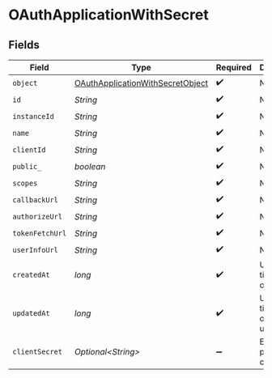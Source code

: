 # OAuthApplicationWithSecret


## Fields

| Field                                                                                           | Type                                                                                            | Required                                                                                        | Description                                                                                     |
| ----------------------------------------------------------------------------------------------- | ----------------------------------------------------------------------------------------------- | ----------------------------------------------------------------------------------------------- | ----------------------------------------------------------------------------------------------- |
| `object`                                                                                        | [OAuthApplicationWithSecretObject](../../models/components/OAuthApplicationWithSecretObject.md) | :heavy_check_mark:                                                                              | N/A                                                                                             |
| `id`                                                                                            | *String*                                                                                        | :heavy_check_mark:                                                                              | N/A                                                                                             |
| `instanceId`                                                                                    | *String*                                                                                        | :heavy_check_mark:                                                                              | N/A                                                                                             |
| `name`                                                                                          | *String*                                                                                        | :heavy_check_mark:                                                                              | N/A                                                                                             |
| `clientId`                                                                                      | *String*                                                                                        | :heavy_check_mark:                                                                              | N/A                                                                                             |
| `public_`                                                                                       | *boolean*                                                                                       | :heavy_check_mark:                                                                              | N/A                                                                                             |
| `scopes`                                                                                        | *String*                                                                                        | :heavy_check_mark:                                                                              | N/A                                                                                             |
| `callbackUrl`                                                                                   | *String*                                                                                        | :heavy_check_mark:                                                                              | N/A                                                                                             |
| `authorizeUrl`                                                                                  | *String*                                                                                        | :heavy_check_mark:                                                                              | N/A                                                                                             |
| `tokenFetchUrl`                                                                                 | *String*                                                                                        | :heavy_check_mark:                                                                              | N/A                                                                                             |
| `userInfoUrl`                                                                                   | *String*                                                                                        | :heavy_check_mark:                                                                              | N/A                                                                                             |
| `createdAt`                                                                                     | *long*                                                                                          | :heavy_check_mark:                                                                              | Unix timestamp of creation.<br/>                                                                |
| `updatedAt`                                                                                     | *long*                                                                                          | :heavy_check_mark:                                                                              | Unix timestamp of last update.<br/>                                                             |
| `clientSecret`                                                                                  | *Optional\<String>*                                                                             | :heavy_minus_sign:                                                                              | Empty if public client.<br/>                                                                    |